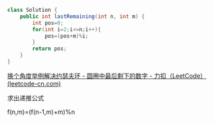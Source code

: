 ```java
class Solution {
    public int lastRemaining(int n, int m) {
        int pos=0;
        for(int i=2;i<=n;i++){
            pos=(pos+m)%i;
        }
        return pos;
    }
}
```

[换个角度举例解决约瑟夫环 - 圆圈中最后剩下的数字 - 力扣（LeetCode） (leetcode-cn.com)](https://leetcode-cn.com/problems/yuan-quan-zhong-zui-hou-sheng-xia-de-shu-zi-lcof/solution/huan-ge-jiao-du-ju-li-jie-jue-yue-se-fu-huan-by-as/)

求出递推公式

f(n,m)=(f(n-1,m)+m)%n

